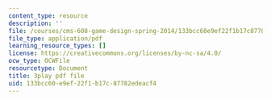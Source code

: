 ```yaml
---
content_type: resource
description: ''
file: /courses/cms-608-game-design-spring-2014/133bcc60e9ef22f1b17c87782edeacf4_1506698.pdf
file_type: application/pdf
learning_resource_types: []
license: https://creativecommons.org/licenses/by-nc-sa/4.0/
ocw_type: OCWFile
resourcetype: Document
title: 3play pdf file
uid: 133bcc60-e9ef-22f1-b17c-87782edeacf4
---
```

